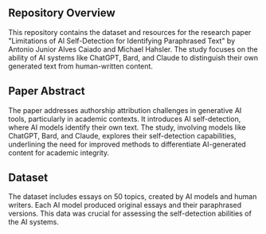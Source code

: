 ## Repository Overview
This repository contains the dataset and resources for the research paper "Limitations of AI Self-Detection for Identifying Paraphrased Text" by Antonio Junior Alves Caiado and Michael Hahsler. The study focuses on the ability of AI systems like ChatGPT, Bard, and Claude to distinguish their own generated text from human-written content.

## Paper Abstract
The paper addresses authorship attribution challenges in generative AI tools, particularly in academic contexts. It introduces AI self-detection, where AI models identify their own text. The study, involving models like ChatGPT, Bard, and Claude, explores their self-detection capabilities, underlining the need for improved methods to differentiate AI-generated content for academic integrity.

## Dataset
The dataset includes essays on 50 topics, created by AI models and human writers. Each AI model produced original essays and their paraphrased versions. This data was crucial for assessing the self-detection abilities of the AI systems.
